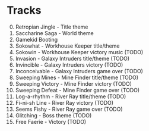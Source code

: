 Tracks
=====

00. Retropian Jingle - Title theme
01. Saccharine Saga - World theme
02. Gamekid Booting
03. Sokowhat - Workhouse Keeper title/theme
04. Sokowin - Workhouse Keeper victory music (TODO)
05. Invasion - Galaxy Intruders title/theme (TODO)
06. Invincible - Galaxy Intruders victory (TODO)
07. Inconceivable - Galaxy Intruders game over (TODO)
08. Sweeping Mines - Mine Finder title/theme (TODO)
09. Sweeping Victory - Mine Finder victory (TODO)
10. Sweeping Defeat - Mine Finder game over (TODO)
11. Log-a-rhythm - River Ray title/theme (TODO)
12. Fi-ni-sh Line - River Ray victory (TODO)
13. Seems Fishy - River Ray game over (TODO)
14. Glitching - Boss theme (TODO)
15. Free Faerie - Victory (TODO)
